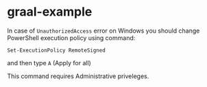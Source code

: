 # graal-example

In case of `UnauthorizedAccess` error on Windows you should change PowerShell execution policy using command:

`Set-ExecutionPolicy RemoteSigned`

and then type `A` (Apply for all)

This command requires Administrative priveleges.
